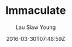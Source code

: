 ---
title: "Immaculate"
github: https://github.com/siawyoung/immaculate
demo: https://cdn.ampproject.org/c/siawyoung.com/immaculate/
author: Lau Siaw Young

ssg:
  - Jekyll
cms:
  - No Cms
date: 2016-03-30T07:48:59Z
github_branch: master
---